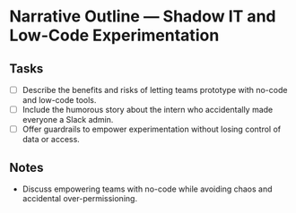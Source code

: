 # Narrative Outline — Shadow IT and Low-Code Experimentation

## Tasks
- [ ] Describe the benefits and risks of letting teams prototype with no-code and low-code tools.
- [ ] Include the humorous story about the intern who accidentally made everyone a Slack admin.
- [ ] Offer guardrails to empower experimentation without losing control of data or access.

## Notes
- Discuss empowering teams with no-code while avoiding chaos and accidental over-permissioning.
